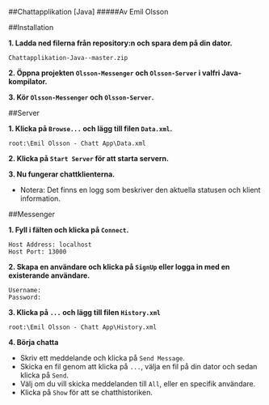 ##Chattapplikation [Java]
#####Av Emil Olsson

##Installation

**1. Ladda ned filerna från repository:n och spara dem på din dator.**

```
Chattapplikation-Java--master.zip
```

**2. Öppna projekten `Olsson-Messenger` och `Olsson-Server` i valfri Java-kompilator.**

**3. Kör `Olsson-Messenger` och `Olsson-Server`.**

##Server

**1. Klicka på `Browse...` och lägg till filen `Data.xml`.**

```
root:\Emil Olsson - Chatt App\Data.xml
```

**2. Klicka på `Start Server` för att starta servern.**

**3. Nu fungerar chattklienterna.**

- Notera: Det finns en logg som beskriver den aktuella statusen och klient information.

##Messenger

**1. Fyll i fälten och klicka på `Connect`.**

```
Host Address: localhost
Host Port: 13000
```

**2. Skapa en användare och klicka på `SignUp` eller logga in med en existerande användare.**

```
Username:
Password:
```

**3. Klicka på `...` och lägg till filen `History.xml`**

```
root:\Emil Olsson - Chatt App\History.xml
```

**4. Börja chatta**

- Skriv ett meddelande och klicka på `Send Message`.
- Skicka en fil genom att klicka på `...`, välja en fil på din dator och sedan klicka på `Send`.
- Välj om du vill skicka meddelanden till `All`, eller en specifik användare.
- Klicka på `Show` för att se chatthistoriken.
